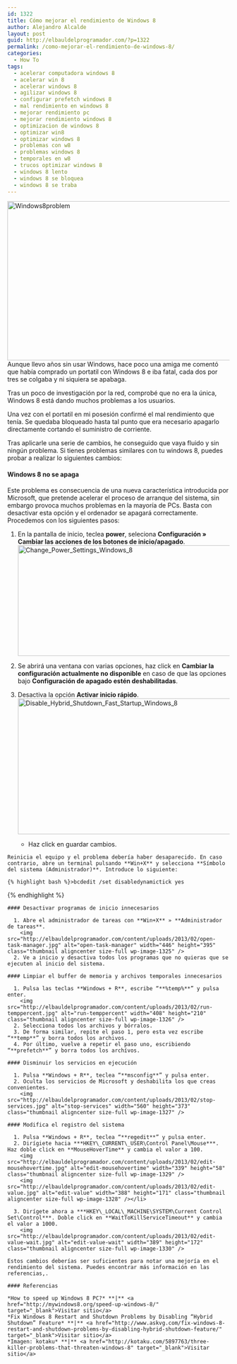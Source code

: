 ```yaml
---
id: 1322
title: Cómo mejorar el rendimiento de Windows 8
author: Alejandro Alcalde
layout: post
guid: http://elbauldelprogramador.com/?p=1322
permalink: /como-mejorar-el-rendimiento-de-windows-8/
categories:
  - How To
tags:
  - acelerar computadora windows 8
  - acelerar win 8
  - acelerar windows 8
  - agilizar windows 8
  - configurar prefetch windows 8
  - mal rendimiento en windows 8
  - mejorar rendimiento pc
  - mejorar rendimiento windows 8
  - optimizacion de windows 8
  - optimizar win8
  - optimizar windows 8
  - problemas con w8
  - problemas windows 8
  - temporales en w8
  - trucos optimizar windows 8
  - windows 8 lento
  - windows 8 se bloquea
  - windows 8 se traba
---
```

<img src="http://elbauldelprogramador.com/content/uploads/2013/02/Windows8problem.jpg" alt="Windows8problem" width="640" height="360" class="thumbnail aligncenter size-full wp-image-1331" />  
Aunque llevo años sin usar Windows, hace poco una amiga me comentó que había comprado un portatil con Windows 8 e iba fatal, cada dos por tres se colgaba y ni siquiera se apabaga.

Tras un poco de investigación por la red, comprobé que no era la única, Windows 8 está dando muchos problemas a los usuarios.

Una vez con el portatil en mi posesión confirmé el mal rendimiento que tenía. Se quedaba bloqueado hasta tal punto que era necesario apagarlo directamente cortando el suministro de corriente.

Tras aplicarle una serie de cambios, he conseguido que vaya fluido y sin ningún problema. Si tienes problemas similares con tu windows 8, puedes probar a realizar lo siguientes cambios:  
  
<!--more-->

#### Windows 8 no se apaga

Este problema es consecuencia de una nueva característica introducida por Microsoft, que pretende acelerar el proceso de arranque del sistema, sin embargo provoca muchos problemas en la mayoría de PCs. Basta con desactivar esta opción y el ordenador se apagará correctamente. Procedemos con los siguientes pasos:

  1. En la pantalla de inicio, teclea **power**, seleciona **Configuración » Cambiar las acciones de los botones de inicio/apagado**.  
    <img src="http://elbauldelprogramador.com/content/uploads/2013/02/Change_Power_Settings_Windows_8.png" alt="Change_Power_Settings_Windows_8" width="591" height="250" class="thumbnail aligncenter size-full wp-image-1323" />
  2. Se abrirá una ventana con varias opciones, haz click en **Cambiar la configuración actualmente no disponible** en caso de que las opciones bajo **Configuración de apagado estén deshabilitadas**.
  3. Desactiva la opción **Activar inicio rápido**. 
    <img src="http://elbauldelprogramador.com/content/uploads/2013/02/Disable_Hybrid_Shutdown_Fast_Startup_Windows_8.png" alt="Disable_Hybrid_Shutdown_Fast_Startup_Windows_8" width="540" height="307" class="thumbnail aligncenter size-full wp-image-1324" /> </li> 
    
      * Haz click en guardar cambios.</ol> 
    
    Reinicia el equipo y el problema debería haber desaparecido. En caso contrario, abre un terminal pulsando **Win+X** y selecciona **Símbolo del sistema (Administrador)**. Introduce lo siguiente:
    
    {% highlight bash %}>bcdedit /set disabledynamictick yes
{% endhighlight %}
    
    #### Desactivar programas de inicio innecesarios
    
      1. Abre el administrador de tareas con **Win+X** » **Administrador de tareas**.  
        <img src="http://elbauldelprogramador.com/content/uploads/2013/02/open-task-manager.jpg" alt="open-task-manager" width="446" height="395" class="thumbnail aligncenter size-full wp-image-1325" />
      2. Ve a inicio y desactiva todos los programas que no quieras que se ejecuten al inicio del sistema.
    
    #### Limpiar el buffer de memoria y archivos temporales innecesarios
    
      1. Pulsa las teclas **Windows + R**, escribe “**%temp%**” y pulsa enter.  
        <img src="http://elbauldelprogramador.com/content/uploads/2013/02/run-temppercent.jpg" alt="run-temppercent" width="408" height="210" class="thumbnail aligncenter size-full wp-image-1326" /> 
      2. Selecciona todos los archivos y bórralos.
      3. De forma similar, repite el paso 1, pero esta vez escribe “**temp**” y borra todos los archivos.
      4. Por último, vuelve a repetir el paso uno, escribiendo “**prefetch**” y borra todos los archívos.
    
    #### Disminuir los servicios en ejecución
    
      1. Pulsa **Windows + R**, teclea “**msconfig**” y pulsa enter.
      2. Oculta los servicios de Microsoft y deshabilita los que creas convenientes.  
        <img src="http://elbauldelprogramador.com/content/uploads/2013/02/stop-services.jpg" alt="stop-services" width="560" height="373" class="thumbnail aligncenter size-full wp-image-1327" /> 
    
    #### Modifica el registro del sistema
    
      1. Pulsa **Windows + R**, teclea “**regedit**” y pulsa enter.
      2. Dirígiete hacia ***HKEY\_CURRENT\_USER\Control Panel\Mouse***. Haz doble click en **MouseHoverTime** y cambia el valor a 100.  
        <img src="http://elbauldelprogramador.com/content/uploads/2013/02/edit-mousehovertime.jpg" alt="edit-mousehovertime" width="339" height="58" class="thumbnail aligncenter size-full wp-image-1329" />  
        <img src="http://elbauldelprogramador.com/content/uploads/2013/02/edit-value.jpg" alt="edit-value" width="388" height="171" class="thumbnail aligncenter size-full wp-image-1328" /></li> 
    
      3. Dirígete ahora a ***HKEY\_LOCAL\_MACHINE\SYSTEM\Current Control Set\Control***. Doble click en **WaitToKillServiceTimeout** y cambia el valor a 1000.  
        <img src="http://elbauldelprogramador.com/content/uploads/2013/02/edit-value-wait.jpg" alt="edit-value-wait" width="389" height="172" class="thumbnail aligncenter size-full wp-image-1330" /> 
    
    Estos cambios deberías ser suficientes para notar una mejoría en el rendimiento del sistema. Puedes encontrar más información en las referencias,.
    
    #### Referencias
    
    *How to speed up Windows 8 PC?* **|** <a href="http://mywindows8.org/speed-up-windows-8/" target="_blank">Visitar sitio</a>  
    *Fix Windows 8 Restart and Shutdown Problems by Disabling “Hybrid Shutdown” Feature* **|** <a href="http://www.askvg.com/fix-windows-8-restart-and-shutdown-problems-by-disabling-hybrid-shutdown-feature/" target="_blank">Visitar sitio</a>  
    *Imagen: kotaku* **|** <a href="http://kotaku.com/5897763/three-killer-problems-that-threaten-windows-8" target="_blank">Visitar sitio</a>
    
    